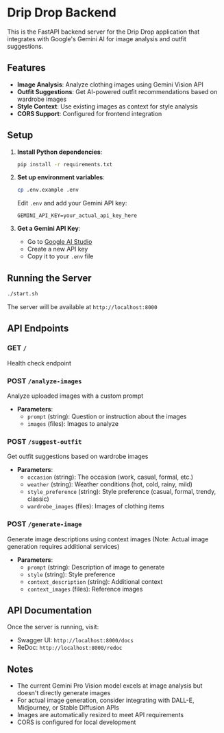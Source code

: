 # Drip Drop Backend

This is the FastAPI backend server for the Drip Drop application that integrates with Google's Gemini AI for image analysis and outfit suggestions.

## Features

- **Image Analysis**: Analyze clothing images using Gemini Vision API
- **Outfit Suggestions**: Get AI-powered outfit recommendations based on wardrobe images
- **Style Context**: Use existing images as context for style analysis
- **CORS Support**: Configured for frontend integration

## Setup

1. **Install Python dependencies**:
   ```bash
   pip install -r requirements.txt
   ```

2. **Set up environment variables**:
   ```bash
   cp .env.example .env
   ```
   
   Edit `.env` and add your Gemini API key:
   ```
   GEMINI_API_KEY=your_actual_api_key_here
   ```

3. **Get a Gemini API Key**:
   - Go to [Google AI Studio](https://makersuite.google.com/app/apikey)
   - Create a new API key
   - Copy it to your `.env` file

## Running the Server

```bash
./start.sh
```

The server will be available at `http://localhost:8000`

## API Endpoints

### GET `/`
Health check endpoint

### POST `/analyze-images`
Analyze uploaded images with a custom prompt
- **Parameters**: 
  - `prompt` (string): Question or instruction about the images
  - `images` (files): Images to analyze

### POST `/suggest-outfit`
Get outfit suggestions based on wardrobe images
- **Parameters**:
  - `occasion` (string): The occasion (work, casual, formal, etc.)
  - `weather` (string): Weather conditions (hot, cold, rainy, mild)
  - `style_preference` (string): Style preference (casual, formal, trendy, classic)
  - `wardrobe_images` (files): Images of clothing items

### POST `/generate-image`
Generate image descriptions using context images (Note: Actual image generation requires additional services)
- **Parameters**:
  - `prompt` (string): Description of image to generate
  - `style` (string): Style preference
  - `context_description` (string): Additional context
  - `context_images` (files): Reference images

## API Documentation

Once the server is running, visit:
- Swagger UI: `http://localhost:8000/docs`
- ReDoc: `http://localhost:8000/redoc`

## Notes

- The current Gemini Pro Vision model excels at image analysis but doesn't directly generate images
- For actual image generation, consider integrating with DALL-E, Midjourney, or Stable Diffusion APIs
- Images are automatically resized to meet API requirements
- CORS is configured for local development
